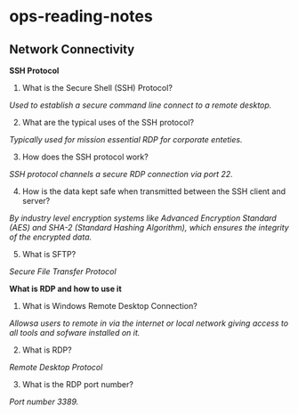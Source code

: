 # ops-reading-notes
## Network Connectivity

**SSH Protocol**

1. What is the Secure Shell (SSH) Protocol?


*Used to establish a secure command line connect to a remote desktop.*




2. What are the typical uses of the SSH protocol?


*Typically used for mission essential RDP for corporate enteties.* 




3. How does the SSH protocol work?


*SSH protocol channels a secure RDP connection via port 22.*



4. How is the data kept safe when transmitted between the SSH client and server?


*By industry level encryption systems like Advanced Encryption Standard (AES) and SHA-2 (Standard Hashing Algorithm), which ensures the integrity of the encrypted data.*




5. What is SFTP?


*Secure File Transfer Protocol*



**What is RDP and how to use it** 
1. What is Windows Remote Desktop Connection?


*Allowsa users to remote in via the internet or local network giving access to all tools and sofware installed on it.*



2. What is RDP?


*Remote Desktop Protocol*




3. What is the RDP port number?


*Port number 3389.*

